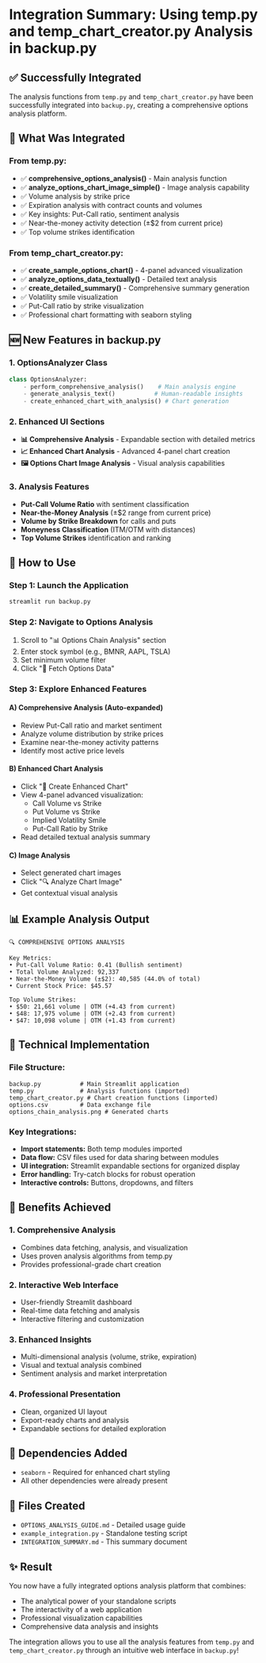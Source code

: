 # Integration Summary: Using temp.py and temp_chart_creator.py Analysis in backup.py

## ✅ Successfully Integrated

The analysis functions from `temp.py` and `temp_chart_creator.py` have been successfully integrated into `backup.py`, creating a comprehensive options analysis platform.

## 🔗 What Was Integrated

### From temp.py:
- ✅ **comprehensive_options_analysis()** - Main analysis function
- ✅ **analyze_options_chart_image_simple()** - Image analysis capability
- ✅ Volume analysis by strike price
- ✅ Expiration analysis with contract counts and volumes
- ✅ Key insights: Put-Call ratio, sentiment analysis
- ✅ Near-the-money activity detection (±$2 from current price)
- ✅ Top volume strikes identification

### From temp_chart_creator.py:
- ✅ **create_sample_options_chart()** - 4-panel advanced visualization
- ✅ **analyze_options_data_textually()** - Detailed text analysis
- ✅ **create_detailed_summary()** - Comprehensive summary generation
- ✅ Volatility smile visualization
- ✅ Put-Call ratio by strike visualization
- ✅ Professional chart formatting with seaborn styling

## 🆕 New Features in backup.py

### 1. OptionsAnalyzer Class
```python
class OptionsAnalyzer:
    - perform_comprehensive_analysis()    # Main analysis engine
    - generate_analysis_text()           # Human-readable insights  
    - create_enhanced_chart_with_analysis() # Chart generation
```

### 2. Enhanced UI Sections
- **📊 Comprehensive Analysis** - Expandable section with detailed metrics
- **📈 Enhanced Chart Analysis** - Advanced 4-panel chart creation
- **🖼️ Options Chart Image Analysis** - Visual analysis capabilities

### 3. Analysis Features
- **Put-Call Volume Ratio** with sentiment classification
- **Near-the-Money Analysis** (±$2 range from current price)
- **Volume by Strike Breakdown** for calls and puts
- **Moneyness Classification** (ITM/OTM with distances)
- **Top Volume Strikes** identification and ranking

## 🚀 How to Use

### Step 1: Launch the Application
```bash
streamlit run backup.py
```

### Step 2: Navigate to Options Analysis
1. Scroll to "📊 Options Chain Analysis" section
2. Enter stock symbol (e.g., BMNR, AAPL, TSLA)
3. Set minimum volume filter
4. Click "🔄 Fetch Options Data"

### Step 3: Explore Enhanced Features

#### A) **Comprehensive Analysis** (Auto-expanded)
- Review Put-Call ratio and market sentiment
- Analyze volume distribution by strike prices
- Examine near-the-money activity patterns
- Identify most active price levels

#### B) **Enhanced Chart Analysis**
- Click "🎨 Create Enhanced Chart" 
- View 4-panel advanced visualization:
  - Call Volume vs Strike
  - Put Volume vs Strike  
  - Implied Volatility Smile
  - Put-Call Ratio by Strike
- Read detailed textual analysis summary

#### C) **Image Analysis**
- Select generated chart images
- Click "🔍 Analyze Chart Image"
- Get contextual visual analysis

## 📊 Example Analysis Output

```
🔍 COMPREHENSIVE OPTIONS ANALYSIS

Key Metrics:
• Put-Call Volume Ratio: 0.41 (Bullish sentiment)
• Total Volume Analyzed: 92,337
• Near-the-Money Volume (±$2): 40,585 (44.0% of total)
• Current Stock Price: $45.57

Top Volume Strikes:
• $50: 21,661 volume | OTM (+4.43 from current)
• $48: 17,975 volume | OTM (+2.43 from current)  
• $47: 10,098 volume | OTM (+1.43 from current)
```

## 🔧 Technical Implementation

### File Structure:
```
backup.py           # Main Streamlit application
temp.py             # Analysis functions (imported)
temp_chart_creator.py # Chart creation functions (imported)
options.csv         # Data exchange file
options_chain_analysis.png # Generated charts
```

### Key Integrations:
- **Import statements:** Both temp modules imported
- **Data flow:** CSV files used for data sharing between modules
- **UI integration:** Streamlit expandable sections for organized display
- **Error handling:** Try-catch blocks for robust operation
- **Interactive controls:** Buttons, dropdowns, and filters

## 🎯 Benefits Achieved

### 1. **Comprehensive Analysis**
- Combines data fetching, analysis, and visualization
- Uses proven analysis algorithms from temp.py
- Provides professional-grade chart creation

### 2. **Interactive Web Interface**
- User-friendly Streamlit dashboard
- Real-time data fetching and analysis
- Interactive filtering and customization

### 3. **Enhanced Insights**
- Multi-dimensional analysis (volume, strike, expiration)
- Visual and textual analysis combined
- Sentiment analysis and market interpretation

### 4. **Professional Presentation**
- Clean, organized UI layout
- Export-ready charts and analysis
- Expandable sections for detailed exploration

## 🚨 Dependencies Added
- `seaborn` - Required for enhanced chart styling
- All other dependencies were already present

## 📝 Files Created
- `OPTIONS_ANALYSIS_GUIDE.md` - Detailed usage guide
- `example_integration.py` - Standalone testing script
- `INTEGRATION_SUMMARY.md` - This summary document

## ✨ Result
You now have a fully integrated options analysis platform that combines:
- The analytical power of your standalone scripts
- The interactivity of a web application  
- Professional visualization capabilities
- Comprehensive data analysis and insights

The integration allows you to use all the analysis features from `temp.py` and `temp_chart_creator.py` through an intuitive web interface in `backup.py`!
